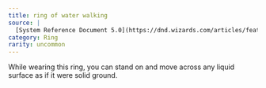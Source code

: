 ```yaml
---
title: ring of water walking
source: |
  [System Reference Document 5.0](https://dnd.wizards.com/articles/features/systems-reference-document-srd)
category: Ring
rarity: uncommon
---
```


While wearing this ring, you can stand on and move across any liquid surface as if it were solid ground.
